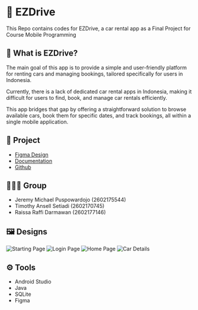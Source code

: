 # 🚗 EZDrive
This Repo contains codes for EZDrive, a car rental app as a Final Project for Course Mobile Programming

## 📝 What is EZDrive?
The main goal of this app is to provide a simple and user-friendly platform for renting cars and managing bookings, tailored specifically for users in Indonesia. 

Currently, there is a lack of dedicated car rental apps in Indonesia, making it difficult for users to find, book, and manage car rentals efficiently. 

This app bridges that gap by offering a straightforward solution to browse available cars, book them for specific dates, and track bookings, all within a single mobile application.

## 📂 Project
* [Figma Design](https://www.figma.com/design/V9HOn3YNrZ1i9M8PdD3mP5/Mobprog-Project?node-id=0-1&p=f&t=nMDkZGU8DiWIHGZK-0)
* [Documentation](https://docs.google.com/document/d/1WP_row9iqhcAnnwgdKZa3M26MMykuA3Wu5YglZIKMqM/edit?usp=sharing)
* [Github](https://github.com/raf0411/EZDrive-MOBPROG)

## 🧑‍🤝‍🧑 Group
* Jeremy Michael Puspowardojo (2602175544)
* Timothy Ansell Setiadi (2602170745)
* Raissa Raffi Darmawan (2602177146)

## 🖼️ Designs
![Starting Page](https://i.ibb.co/98rDrQn/Start-Page.png)
![Login Page](https://i.ibb.co/PtB4vSW/Login-Page.png)
![Home Page](https://i.ibb.co/NprqCZ3/Home-Page.png)
![Car Details](https://i.ibb.co/dW3qkr0/Car-Page.png)

## ⚙️ Tools
* Android Studio
* Java
* SQLite
* Figma
